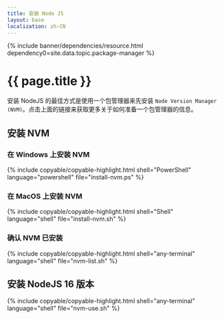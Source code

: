 ```yaml
---
title: 安装 Node JS
layout: base
localization: zh-CN
---
```


{% include banner/dependencies/resource.html
    dependency0=site.data.topic.package-manager
%}

# {{ page.title }}

安装 NodeJS 的最佳方式是使用一个包管理器来先安装 `Node Version Manager (NVM)`。点击上面的链接来获取更多关于如何准备一个包管理器的信息。

## 安装 NVM

### 在 Windows 上安装 NVM

{% include copyable/copyable-highlight.html
    shell="PowerShell"
    language="powershell"
    file="install-nvm.ps"
%}

### 在 MacOS 上安装 NVM

{% include copyable/copyable-highlight.html
    shell="Shell"
    language="shell"
    file="install-nvm.sh"
%}

### 确认 NVM 已安装

{% include copyable/copyable-highlight.html
    shell="any-terminal"
    language="shell"
    file="nvm-list.sh"
%}

## 安装 NodeJS 16 版本

{% include copyable/copyable-highlight.html
    shell="any-terminal"
    language="shell"
    file="nvm-use.sh"
%}
